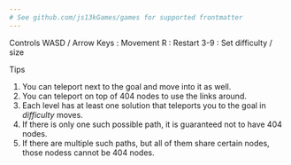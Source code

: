 ```yaml
---
# See github.com/js13kGames/games for supported frontmatter
---
```

Controls
WASD / Arrow Keys : Movement
R : Restart
3-9 : Set difficulty / size

Tips
1. You can teleport next to the goal and move into it as well.
2. You can teleport on top of 404 nodes to use the links around.
3. Each level has at least one solution that teleports you to the goal in _difficulty_ moves.
4. If there is only one such possible path, it is guaranteed not to have 404 nodes.
5. If there are multiple such paths, but all of them share certain nodes, those nodess cannot be 404 nodes.